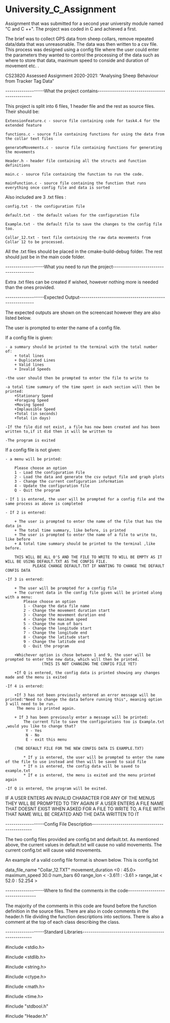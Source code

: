 # University_C_Assignment
Assignment that was submitted for a second year university module named "C and C ++". The project was coded in C and achieved a first.

The brief was to collect GPS data from sheep collars, remove repeated data/data that was unreasonable. The data was then written to a csv file.
This process was designed using a config file where the user could enter the parameters they wanted to control the processing of the data such as where to store that data, maximum speed to conside and duration of movement etc. .

CS23820 Assessed Assignment 2020-2021: 
“Analysing Sheep Behaviour from Tracker Tag Data”

-------------------What the project contains----------------------------------------------

This project is split into 6 files, 1 header file and the rest as source files.
Their should be:

	ExtensionFeature.c - source file containing code for task4.4 for the extended feature 

	functions.c - source file containing functions for using the data from the collar text files

	generateMovements.c - source file containing functions for generating the movements

	Header.h - header file containing all the structs and function definitions

	main.c - source file containing the function to run the code.

	mainFunction.c - source file containing the function that runs everything once config file and data is sorted


Also included are 3 .txt files :


	config.txt - the configuration file

	default.txt - the default values for the configuration file

	Example.txt - the default file to save the changes to the config file too.
	
	Collar_12.txt - text file containing the raw data movements from Collar 12 to be processed.


All the .txt files should be placed in the cmake-build-debug folder. The rest should just be in the main code folder.
 

-------------------What you need to run the project---------------------------------------

Extra .txt files can be created if wished, however nothing more is needed than the ones provided.

-------------------Expected Output--------------------------------------------------------

The expected outputs are shown on the screencast however they are also listed below.


The user is prompted to enter the name of a config file.

If a config file is given:

	- a summary should be printed to the terminal with the total number of:
		+ total lines
		+ Duplicated Lines
		+ Valid lines
		+ Invalid Speeds

	-the user should then be prompted to enter the file to write to

	-a total time summary of the time spent in each section will then be printed:
		+Stationary Speed
		+Foraging Speed
		+Moving Speed
		+Implausible Speed
		+Total (in seconds)
		+Total (in days)

	-If the file did not exist, a file has now been created and has been written to,if it did then it will be written to

	-The program is exited

If a config file is not given:

	- a menu will be printed:

		Please choose an option
 		1 - Load the configuration File
 		2 - Load the data and generate the csv output file and graph plots
 		3 - Change the current configuration information
 		4 - Update the configuration file
 		Q - Quit the program
	
	- If 1 is entered, the user will be prompted for a config file and the same process as above is completed

	- If 2 is entered:

		+ The user is prompted to enter the name of the file that has the data in
		+ The total time summary, like before, is printed
		+ The user is prompted to enter the name of a file to write to, like before
		+ A total time summary should be printed to the terminal ,like before.

		THIS WILL BE ALL 0'S AND THE FILE TO WRITE TO WILL BE EMPTY AS IT WILL BE USING DEFAULT.TXT AS THE CONFIG FILE. 
				PLEASE CHANGE DEFAULT.TXT IF WANTING TO CHANGE THE DEFAULT CONFIG DATA

	-If 3 is entered:

		+ The user will be prompted for a config file
		+ The current data in the config file given will be printed along with a menu:
			Please choose an option
 			1 - Change the data file name
			2 - Change the movement duration start
 			3 - Change the movement duration end
 			4 - Change the maximum speed 
 			5 - Change the num of bars 
 			6 - Change the longitude start
 			7 - Change the longitude end
 			8 - Change the latitude start
 			9 - Change the latitude end
 			Q - Quit the program
		
		+Whichever option is chose between 1 and 9, the user will be prompted to enter the new data, which will then be printed.
					(THIS IS NOT CHANGING THE CONFIG FILE YET)

		+If Q is entered, the config data is printed showing any changes made and the menu is exited
	
	-If 4 is entered:

		+If 3 has not been previously entered an error message will be printed:"Need to change the data before running this", meaning option 3 will need to be run. 
		 The menu is printed again.

		+ If 3 has been previously enter a message will be printed:
			The current file to save the configurations too is Example.txt ,would you like to change that?
			 Y - Yes 
			 N - No 
 			 E - exit this menu

		(THE DEFAULT FILE FOR THE NEW CONFIG DATA IS EXAMPLE.TXT)

			* If y is entered, the user will be prompted to enter the name of the file to use instead and then will be saved to said file
			* If n is entered, the config data will be saved to example.txt
			* If e is entered, the menu is exited and the menu printed again

	-If Q is entered, the program will be exited.

IF A USER ENTERS AN INVALID CHARACTER FOR ANY OF THE MENUS THEY WILL BE PROMPTED TO TRY AGAIN
IF A USER ENTERS A FILE NAME THAT DOESNT EXIST WHEN ASKED FOR A FILE TO WRITE TO, A FILE WITH THAT NAME WILL BE CREATED AND THE DATA WRITTEN TO IT


-------------------Config File Description------------------------------------------------

The two config files provided are config.txt and default.txt. As mentioned above, the current values in default.txt will 
cause no valid movements. The current config.txt will cause valid movements.

An example of a valid config file format is shown below. This is config.txt

data_file_name "Collar_12.TXT"
movement_duration <0 : 45.0>
maximum_speed 30.0
num_bars 60
range_lon < -3.611 : -3.61 >
range_lat < 52.0 : 52.254 >



-------------------Where to find the comments in the code---------------------------------

The majority of the comments in this code are found before the function definition in the source files.
There are also in code comments in the header.h file dividing the function descriptions into sections. 
There is also a comment at the top of each class describing the class.


-------------------Standard Libraries-----------------------------------------------------

#include <stdio.h>

#include <stdlib.h>

#include <string.h>

#include <ctype.h>

#include <math.h>

#include <time.h>

#include "stdbool.h"

#include "Header.h"

